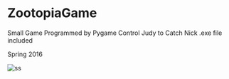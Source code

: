 # ZootopiaGame
Small Game Programmed by Pygame
Control Judy to Catch Nick
.exe file included

Spring 2016

![ss](https://user-images.githubusercontent.com/13906239/35449590-7a5a52b6-028b-11e8-9f36-edc165724fe5.JPG)
